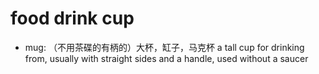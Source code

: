 # food drink cup

- mug: （不用茶碟的有柄的）大杯，缸子，马克杯 a tall cup for drinking from, usually with straight sides and a handle, used without a saucer
